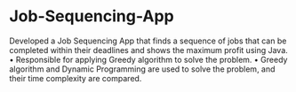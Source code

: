 # Job-Sequencing-App
Developed a Job Sequencing App that finds a sequence of jobs that can be completed within their deadlines and shows the maximum profit using Java.
• Responsible for applying Greedy algorithm to solve the problem.
• Greedy algorithm and Dynamic Programming are used to solve the problem, and their time complexity are compared.

